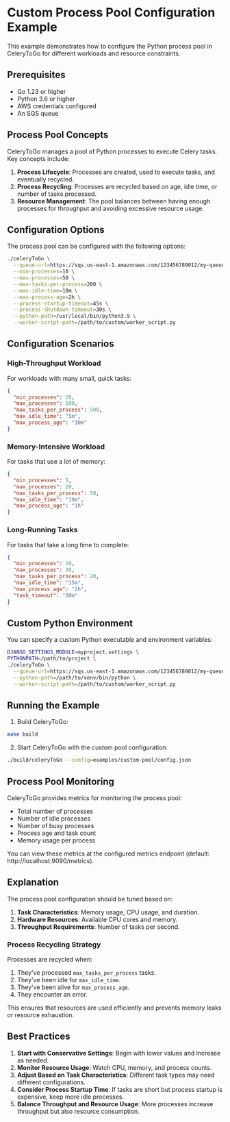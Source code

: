 # Custom Process Pool Configuration Example

This example demonstrates how to configure the Python process pool in CeleryToGo for different workloads and resource constraints.

## Prerequisites

- Go 1.23 or higher
- Python 3.6 or higher
- AWS credentials configured
- An SQS queue

## Process Pool Concepts

CeleryToGo manages a pool of Python processes to execute Celery tasks. Key concepts include:

1. **Process Lifecycle**: Processes are created, used to execute tasks, and eventually recycled.
2. **Process Recycling**: Processes are recycled based on age, idle time, or number of tasks processed.
3. **Resource Management**: The pool balances between having enough processes for throughput and avoiding excessive resource usage.

## Configuration Options

The process pool can be configured with the following options:

```bash
./celeryToGo \
  --queue-url=https://sqs.us-east-1.amazonaws.com/123456789012/my-queue.fifo \
  --min-processes=10 \
  --max-processes=50 \
  --max-tasks-per-process=200 \
  --max-idle-time=10m \
  --max-process-age=2h \
  --process-startup-timeout=45s \
  --process-shutdown-timeout=30s \
  --python-path=/usr/local/bin/python3.9 \
  --worker-script-path=/path/to/custom/worker_script.py
```

## Configuration Scenarios

### High-Throughput Workload

For workloads with many small, quick tasks:

```json
{
  "min_processes": 20,
  "max_processes": 100,
  "max_tasks_per_process": 500,
  "max_idle_time": "5m",
  "max_process_age": "30m"
}
```

### Memory-Intensive Workload

For tasks that use a lot of memory:

```json
{
  "min_processes": 5,
  "max_processes": 20,
  "max_tasks_per_process": 50,
  "max_idle_time": "10m",
  "max_process_age": "1h"
}
```

### Long-Running Tasks

For tasks that take a long time to complete:

```json
{
  "min_processes": 10,
  "max_processes": 30,
  "max_tasks_per_process": 20,
  "max_idle_time": "15m",
  "max_process_age": "2h",
  "task_timeout": "30m"
}
```

## Custom Python Environment

You can specify a custom Python executable and environment variables:

```bash
DJANGO_SETTINGS_MODULE=myproject.settings \
PYTHONPATH=/path/to/project \
./celeryToGo \
  --queue-url=https://sqs.us-east-1.amazonaws.com/123456789012/my-queue.fifo \
  --python-path=/path/to/venv/bin/python \
  --worker-script-path=/path/to/custom/worker_script.py
```

## Running the Example

1. Build CeleryToGo:

```bash
make build
```

2. Start CeleryToGo with the custom pool configuration:

```bash
./build/celeryToGo --config=examples/custom-pool/config.json
```

## Process Pool Monitoring

CeleryToGo provides metrics for monitoring the process pool:

- Total number of processes
- Number of idle processes
- Number of busy processes
- Process age and task count
- Memory usage per process

You can view these metrics at the configured metrics endpoint (default: http://localhost:9090/metrics).

## Explanation

The process pool configuration should be tuned based on:

1. **Task Characteristics**: Memory usage, CPU usage, and duration.
2. **Hardware Resources**: Available CPU cores and memory.
3. **Throughput Requirements**: Number of tasks per second.

### Process Recycling Strategy

Processes are recycled when:

1. They've processed `max_tasks_per_process` tasks.
2. They've been idle for `max_idle_time`.
3. They've been alive for `max_process_age`.
4. They encounter an error.

This ensures that resources are used efficiently and prevents memory leaks or resource exhaustion.

## Best Practices

1. **Start with Conservative Settings**: Begin with lower values and increase as needed.
2. **Monitor Resource Usage**: Watch CPU, memory, and process counts.
3. **Adjust Based on Task Characteristics**: Different task types may need different configurations.
4. **Consider Process Startup Time**: If tasks are short but process startup is expensive, keep more idle processes.
5. **Balance Throughput and Resource Usage**: More processes increase throughput but also resource consumption.